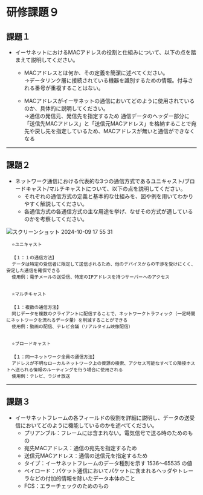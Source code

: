 # 研修課題９

## 課題１
* イーサネットにおけるMACアドレスの役割と仕組みについて、以下の点を踏まえて説明してください。
    * MACアドレスとは何か、その定義を簡潔に述べてください。  
→データリンク層に接続されている機器を識別するための情報。付与される番号が重複することはない。

    * MACアドレスがイーサネットの通信においてどのように使用されているのか、具体的に説明してください。  
→通信の発信元、発信先を指定するため
通信データのヘッダー部分に「送信先MACアドレス」と「送信元MACアドレス」を格納することで宛先や戻し先を指定しているため、MACアドレスが無いと通信ができなくなる

---


## 課題２
* ネットワーク通信における代表的な3つの通信方式であるユニキャスト/ブロードキャスト/マルチキャストについて、以下の点を説明してください。
    * それぞれの通信方式の定義と基本的な仕組みを、図や例を用いてわかりやすく解説してください。
    * 各通信方式の各通信方式の主な用途を挙げ、なぜその方式が適しているのかを考察してください。
  
![スクリーンショット 2024-10-09 17 55 31](https://github.com/user-attachments/assets/cde74c6d-b270-4c34-9c11-48b34ef12810)


      ⭐️ユニキャスト
  
      【１：１の通信方法】
      データは特定の受信者に限定して送信されるため、他のデバイスからの干渉を受けにくく、安定した通信を確保できる  
      使用例：電子メールの送受信、特定のIPアドレスを持つサーバーへのアクセス
      
      
      ⭐️マルチキャスト
      
      【１：複数の通信方法】
      同じデータを複数のクライアントに配信することで、ネットワークトラフィック（一定時間にネットワークを流れるデータ量）を削減することができる  
      使用例：動画の配信、テレビ会議（リアルタイム映像配信）
 
      
      ⭐️ブロードキャスト
      
      【１：同一ネットワーク全員の通信方法】
      アドレスが不明なローカルネットワーク上の資源の検索、アクセス可能なすべての隣接ホストへ送られる情報のルーティングを行う場合に使用される  
      使用例：テレビ、ラジオ放送
 
---

  
## 課題３
* イーサネットフレームの各フィールドの役割を詳細に説明し、データの送受信においてどのように機能しているのかを述べてください。
    * プリアンブル：フレームには含まれない。電気信号で送る時のためのもの
    * 宛先MACアドレス：通信の宛先を指定するため
    * 送信元MACアドレス：通信の送信元を指定するため
    * タイプ：イーサネットフレームのデータ種別を示す 1536～65535 の値
    * ペイロード：パケット通信においてパケットに含まれるヘッダやトレーラなどの付加的情報を除いたデータ本体のこと
    * FCS：エラーチェックのためのもの
